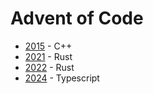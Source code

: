# Advent of Code

* [2015](./2015) - C++
* [2021](./2021) - Rust
* [2022](./2022) - Rust
* [2024](./2024) - Typescript
